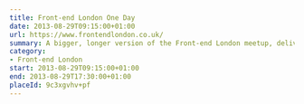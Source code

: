 ```yaml
---
title: Front-end London One Day
date: 2013-08-29T09:15:00+01:00
url: https://www.frontendlondon.co.uk/
summary: A bigger, longer version of the Front-end London meetup, delivering the same standard of talks with some of London’s best and brightest talent.
category:
- Front-end London
start: 2013-08-29T09:15:00+01:00
end: 2013-08-29T17:30:00+01:00
placeId: 9c3xgvhv+pf
---
```

